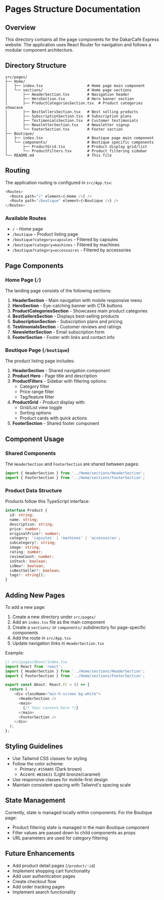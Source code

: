 # Pages Structure Documentation

## Overview

This directory contains all the page components for the DakarCafé Express website. The application uses React Router for navigation and follows a modular component architecture.

## Directory Structure

```
src/pages/
├── Home/
│   ├── index.tsx                    # Home page main component
│   └── sections/                    # Home page sections
│       ├── HeaderSection.tsx        # Navigation header
│       ├── HeroSection.tsx          # Hero banner section
│       ├── ProductCategoriesSection.tsx  # Product categories showcase
│       ├── BestSellersSection.tsx   # Best selling products
│       ├── SubscriptionSection.tsx  # Subscription plans
│       ├── TestimonialsSection.tsx  # Customer testimonials
│       ├── NewsletterSection.tsx    # Newsletter signup
│       └── FooterSection.tsx        # Footer section
├── Boutique/
│   ├── index.tsx                    # Boutique page main component
│   └── components/                  # Boutique specific components
│       ├── ProductGrid.tsx          # Product display grid/list
│       └── ProductFilters.tsx       # Product filtering sidebar
└── README.md                        # This file
```

## Routing

The application routing is configured in `src/App.tsx`:

```typescript
<Routes>
  <Route path="/" element={<Home />} />
  <Route path="/boutique" element={<Boutique />} />
</Routes>
```

### Available Routes

- `/` - Home page
- `/boutique` - Product listing page
- `/boutique?category=capsules` - Filtered by capsules
- `/boutique?category=machines` - Filtered by machines
- `/boutique?category=accessoires` - Filtered by accessories

## Page Components

### Home Page (`/`)

The landing page consists of the following sections:

1. **HeaderSection** - Main navigation with mobile responsive menu
2. **HeroSection** - Eye-catching banner with CTA buttons
3. **ProductCategoriesSection** - Showcases main product categories
4. **BestSellersSection** - Displays best-selling products
5. **SubscriptionSection** - Subscription plans and pricing
6. **TestimonialsSection** - Customer reviews and ratings
7. **NewsletterSection** - Email subscription form
8. **FooterSection** - Footer with links and contact info

### Boutique Page (`/boutique`)

The product listing page includes:

1. **HeaderSection** - Shared navigation component
2. **Product Hero** - Page title and description
3. **ProductFilters** - Sidebar with filtering options:
   - Category filter
   - Price range filter
   - Tag/feature filter
4. **ProductGrid** - Product display with:
   - Grid/List view toggle
   - Sorting options
   - Product cards with quick actions
5. **FooterSection** - Shared footer component

## Component Usage

### Shared Components

The `HeaderSection` and `FooterSection` are shared between pages:

```typescript
import { HeaderSection } from '../Home/sections/HeaderSection';
import { FooterSection } from '../Home/sections/FooterSection';
```

### Product Data Structure

Products follow this TypeScript interface:

```typescript
interface Product {
  id: string;
  name: string;
  description: string;
  price: number;
  originalPrice?: number;
  category: 'capsules' | 'machines' | 'accessoires';
  subcategory?: string;
  image: string;
  rating: number;
  reviewCount: number;
  inStock: boolean;
  isNew?: boolean;
  isBestSeller?: boolean;
  tags?: string[];
}
```

## Adding New Pages

To add a new page:

1. Create a new directory under `src/pages/`
2. Add an `index.tsx` file as the main component
3. Create a `sections/` or `components/` subdirectory for page-specific components
4. Add the route in `src/App.tsx`
5. Update navigation links in `HeaderSection.tsx`

Example:

```typescript
// src/pages/About/index.tsx
import React from 'react';
import { HeaderSection } from '../Home/sections/HeaderSection';
import { FooterSection } from '../Home/sections/FooterSection';

export const About: React.FC = () => {
  return (
    <div className="min-h-screen bg-white">
      <HeaderSection />
      <main>
        {/* Your content here */}
      </main>
      <FooterSection />
    </div>
  );
};
```

## Styling Guidelines

- Use Tailwind CSS classes for styling
- Follow the color scheme:
  - Primary: `#150A05` (Dark brown)
  - Accent: `#B16631` (Light bronze/caramel)
- Use responsive classes for mobile-first design
- Maintain consistent spacing with Tailwind's spacing scale

## State Management

Currently, state is managed locally within components. For the Boutique page:

- Product filtering state is managed in the main Boutique component
- Filter values are passed down to child components as props
- URL parameters are used for category filtering

## Future Enhancements

- Add product detail pages (`/product/:id`)
- Implement shopping cart functionality
- Add user authentication pages
- Create checkout flow
- Add order tracking pages
- Implement search functionality